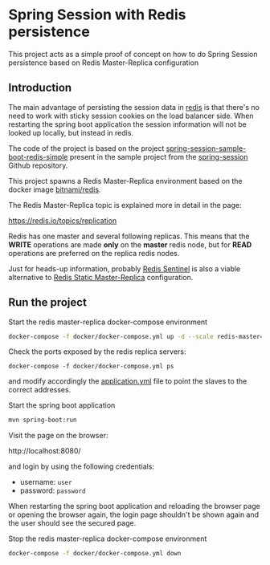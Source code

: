 Spring Session with Redis persistence
=====================================

This project acts as a simple proof of concept on how to do Spring Session 
persistence based on Redis Master-Replica configuration

## Introduction

The main advantage of persisting the session data in [redis](https://redis.io/)
is that there's no need to work with sticky session cookies on the load balancer side.
When restarting the spring boot application the session information will not be looked up
locally, but instead in redis.

The code of the project is based on the project
[spring-session-sample-boot-redis-simple](https://github.com/spring-projects/spring-session/tree/master/spring-session-samples/spring-session-sample-boot-redis-simple)
present in the sample project from the [spring-session](https://github.com/spring-projects/spring-session)
Github repository.

This project spawns a Redis Master-Replica environment based on the docker
image [bitnami/redis](https://hub.docker.com/r/bitnami/redis/).

The Redis Master-Replica topic is explained more in detail in the page:

https://redis.io/topics/replication

Redis has one master and several following replicas. This means that the **WRITE** operations
are made **only** on the **master** redis node, but for **READ** operations are preferred on the replica
redis nodes.  

Just for heads-up information, probably [Redis Sentinel](https://redis.io/topics/sentinel) is also a viable alternative to
[Redis Static Master-Replica](https://redis.io/topics/replication) configuration. 

## Run the project

Start the redis master-replica docker-compose environment

```bash
docker-compose -f docker/docker-compose.yml up -d --scale redis-master=1 --scale redis-replica=3
```

Check the ports exposed by the redis replica servers:

```
docker-compose -f docker/docker-compose.yml ps
```

and modify accordingly the [application.yml](src/main/resources/application.yml)
file to point the slaves to the correct addresses.


Start the spring boot application

```bash
mvn spring-boot:run
```


Visit the page on the browser:

http://localhost:8080/


and login by using the following credentials:

- username: `user`
- password: `password`

When restarting the spring boot application and reloading the browser page  or 
opening the browser again, the login page shouldn't be shown again and the user
should see the secured page.


Stop the redis master-replica docker-compose environment

```bash
docker-compose -f docker/docker-compose.yml down
```